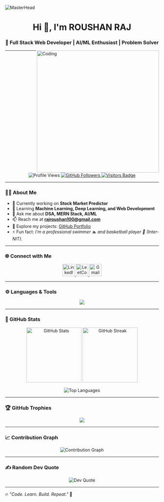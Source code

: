 ![MasterHead](https://media.licdn.com/dms/image/C4E12AQGCWDIkqZ_x2A/article-cover_image-shrink_600_2000/0/1642425545585?e=2147483647&v=beta&t=yBtBuTOnNhvFL3lPfLhjZbfhIPrVqGGUul5dqUPgpQc)

<h1 align="center">Hi 👋, I'm ROUSHAN RAJ</h1>
<h3 align="center">🚀 Full Stack Web Developer | AI/ML Enthusiast | Problem Solver</h3>

<img align="right" alt="Coding" width="400" src="https://miro.medium.com/v2/resize:fit:1400/1*VMmvImch6VU5pc2VktY1uw.gif" />

---

<p align="center">
  <img src="https://komarev.com/ghpvc/?username=ROUSHAN96&label=Profile%20views&color=0e75b6&style=flat" alt="Profile Views" />
  <a href="https://github.com/ROUSHAN96?tab=followers">
    <img src="https://img.shields.io/github/followers/ROUSHAN96?label=Followers&style=social" alt="GitHub Followers" />
  </a>
  <a href="https://visitor-badge.laobi.icu/badge?page_id=ROUSHAN96" target="_blank">
    <img src="https://visitor-badge.laobi.icu/badge?page_id=ROUSHAN96" alt="Visitors Badge" />
  </a>
</p>

---

### 👨‍💻 About Me  

- 🔭 Currently working on **Stock Market Predictor**  
- 🌱 Learning **Machine Learning, Deep Learning, and Web Development**  
- 💬 Ask me about **DSA, MERN Stack, AI/ML**  
- 📫 Reach me at **rajroushan100@gmail.com**  
- 📂 Explore my projects: [GitHub Portfolio](https://github.com/ROUSHAN96)  
- ⚡ Fun fact: *I’m a professional swimmer 🏊 and basketball player 🏀 (Inter-NIT).*  

---

### 🌐 Connect with Me  

<p align="center">
  <a href="https://linkedin.com/in/roushan-raj" target="_blank">
    <img src="https://skillicons.dev/icons?i=linkedin" alt="LinkedIn" width="40" height="40"/>
  </a>
  <a href="https://leetcode.com/roushan_raj_17" target="_blank">
    <img src="https://skillicons.dev/icons?i=leetcode" alt="LeetCode" width="40" height="40"/>
  </a>
  <a href="mailto:rajroushan100@gmail.com" target="_blank">
    <img src="https://skillicons.dev/icons?i=gmail" alt="Gmail" width="40" height="40"/>
  </a>
</p>

---

### ⚙️ Languages & Tools  

<p align="center">
  <img src="https://skillicons.dev/icons?i=c,cpp,java,python,html,css,js,react,nodejs,mongodb,mysql,git,pandas,sklearn,tensorflow,seaborn&perline=8" />
</p>

---

### 🚀 GitHub Stats  

<p align="center">
  <img src="https://github-readme-stats.vercel.app/api?username=ROUSHAN96&show_icons=true&theme=tokyonight" alt="GitHub Stats" height="180"/>
  <img src="https://streak-stats.demolab.com?user=ROUSHAN96&theme=tokyonight&hide_border=true" alt="GitHub Streak" height="180"/>
</p>

<p align="center">
  <img src="https://github-readme-stats.vercel.app/api/top-langs/?username=ROUSHAN96&layout=compact&theme=tokyonight" alt="Top Languages"/>
</p>

---

### 🏆 GitHub Trophies  

<p align="center">
  <img src="https://github-profile-trophy.vercel.app/?username=ROUSHAN96&theme=onedark&no-frame=true&margin-w=15" />
</p>

---

### 📈 Contribution Graph  

<p align="center">
  <img src="https://github-readme-activity-graph.vercel.app/graph?username=ROUSHAN96&theme=react-dark&hide_border=true" alt="Contribution Graph" />
</p>

---


### ✍️ Random Dev Quote  

<p align="center">
  <img src="https://quotes-github-readme.vercel.app/api?type=horizontal&theme=tokyonight" alt="Dev Quote" />
</p>

---

🔥 *"Code. Learn. Build. Repeat."* 🚀
